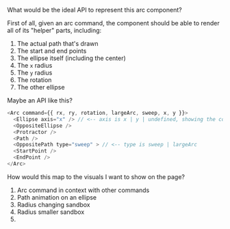 What would be the ideal API to represent this arc component?

First of all, given an arc command, the component should be able to render all of its "helper" parts, including:

1. The actual path that's drawn
2. The start and end points
3. The ellipse itself (including the center)
4. The `x` radius
5. The `y` radius
6. The rotation
7. The other ellipse

Maybe an API like this?

```js
<Arc command={{ rx, ry, rotation, largeArc, sweep, x, y }}>
  <Ellipse axis="x" /> // <-- axis is x | y | undefined, showing the corresponding axis if defined
  <OppositeEllipse />
  <Protractor />
  <Path />
  <OppositePath type="sweep" > // <-- type is sweep | largeArc
  <StartPoint />
  <EndPoint />
</Arc>
```

How would this map to the visuals I want to show on the page?

1. Arc command in context with other commands
2. Path animation on an ellipse
3. Radius changing sandbox
4. Radius smaller sandbox
5.
